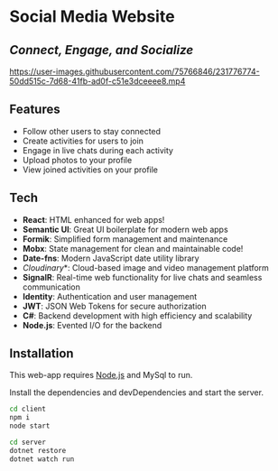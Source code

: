 # Social Media Website
## _Connect, Engage, and Socialize_ 



https://user-images.githubusercontent.com/75766846/231776774-50dd515c-7d68-41fb-ad0f-c51e3dceeee8.mp4



## Features

- Follow other users to stay connected
- Create activities for users to join
- Engage in live chats during each activity
- Upload photos to your profile
- View joined activities on your profile



## Tech

- **React**: HTML enhanced for web apps!
- **Semantic UI**: Great UI boilerplate for modern web apps
- **Formik**: Simplified form management and maintenance
- **Mobx**: State management for clean and maintainable code!
- **Date-fns**: Modern JavaScript date utility library
- *Cloudinary**: Cloud-based image and video management platform
- **SignalR**: Real-time web functionality for live chats and seamless communication
- **Identity**: Authentication and user management
- **JWT**: JSON Web Tokens for secure authorization
- **C#**: Backend development with high efficiency and scalability
- **Node.js**: Evented I/O for the backend

## Installation

This web-app requires [Node.js](https://nodejs.org/) and MySql to run.

Install the dependencies and devDependencies and start the server.

```sh
cd client
npm i
node start
```


```sh
cd server
dotnet restore
dotnet watch run
```

